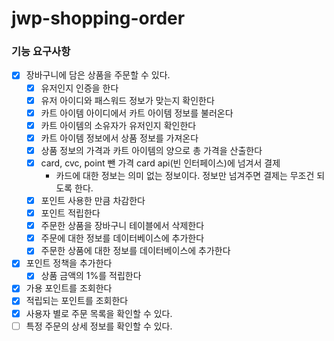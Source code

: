 # jwp-shopping-order

### 기능 요구사항

- [x] 장바구니에 담은 상품을 주문할 수 있다.
  - [x] 유저인지 인증을 한다
  - [x] 유저 아이디와 패스워드 정보가 맞는지 확인한다
  - [x] 카트 아이템 아이디에서 카트 아이템 정보를 불러온다
  - [x] 카트 아이템의 소유자가 유저인지 확인한다
  - [x] 카트 아이템 정보에서 상품 정보를 가져온다
  - [x] 상품 정보의 가격과 카트 아이템의 양으로 총 가격을 산출한다
  - [x] card, cvc, point 뺀 가격 card api(빈 인터페이스)에 넘겨서 결제 
    - 카드에 대한 정보는 의미 없는 정보이다. 정보만 넘겨주면 결제는 무조건 되도록 한다.
  - [x] 포인트 사용한 만큼 차감한다
  - [x] 포인트 적립한다
  - [x] 주문한 상품을 장바구니 테이블에서 삭제한다
  - [x] 주문에 대한 정보를 데이터베이스에 추가한다
  - [x] 주문한 상품에 대한 정보를 데이터베이스에 추가한다
- [x] 포인트 정책을 추가한다
  - [x] 상품 금액의 1%를 적립한다
- [x] 가용 포인트를 조회한다
- [x] 적립되는 포인트를 조회한다
- [x] 사용자 별로 주문 목록을 확인할 수 있다.
- [ ] 특정 주문의 상세 정보를 확인할 수 있다.
